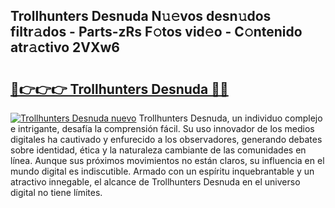 ## Trollhunters Desnuda N𝚞𝚎vos desn𝚞dos filtr𝚊dos - Parts-zRs F𝚘tos vid𝚎o - C𝚘ntenido atr𝚊ctivo 2VXw6

# <h2><a href="http://mb64pu.tromn.icu/?c=Trollhunters+Desnuda">🔗👉👉👉 Trollhunters Desnuda 🔗🔗</a></h2>

[![Trollhunters Desnuda nuevo](https://i.imgur.com/pEAQMta.gif)](http://mb64pu.tromn.icu/?c=Trollhunters+Desnuda)
Trollhunters Desnuda, un individuo complejo e intrigante, desafía la comprensión fácil. Su uso innovador de los medios digitales ha cautivado y enfurecido a los observadores, generando debates sobre identidad, ética y la naturaleza cambiante de las comunidades en línea. Aunque sus próximos movimientos no están claros, su influencia en el mundo digital es indiscutible. Armado con un espíritu inquebrantable y un atractivo innegable, el alcance de Trollhunters Desnuda en el universo digital no tiene límites.

